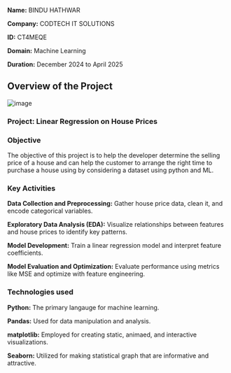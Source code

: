 **Name:** BINDU HATHWAR

**Company:** CODTECH IT SOLUTIONS

**ID:** CT4MEQE

**Domain:** Machine Learning


**Duration:** December 2024 to April 2025


## Overview of the Project
![image](https://github.com/user-attachments/assets/b6af77f0-7d05-49f2-8115-e29b5418ff85)


### Project: Linear Regression on House Prices

### Objective
The objective of this project is to help the developer determine the selling price of a house and can help the customer to arrange the right time to purchase a house using by considering a dataset using python and ML.

### Key Activities
**Data Collection and Preprocessing:** Gather house price data, clean it, and encode categorical variables.

**Exploratory Data Analysis (EDA):** Visualize relationships between features and house prices to identify key patterns.

**Model Development:** Train a linear regression model and interpret feature coefficients.

**Model Evaluation and Optimization:** Evaluate performance using metrics like MSE and optimize with feature engineering.


### Technologies used
**Python:** The primary langauge for machine learning.

**Pandas:** Used for data manipulation and analysis.

**matplotlib:** Employed for creating static, animaed, and interactive visualizations.

**Seaborn:** Utilized for making statistical graph that are informative and attractive.

